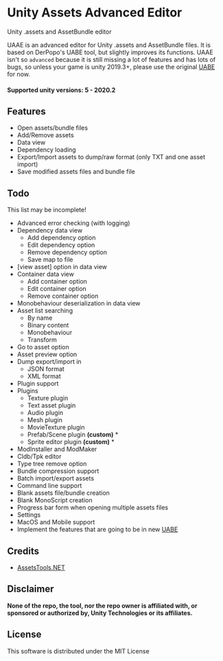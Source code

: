 # Unity Assets Advanced Editor
Unity .assets and AssetBundle editor

UAAE is an advanced editor for Unity .assets and AssetBundle files. It is based on DerPopo's UABE tool, but slightly improves its functions.
UAAE isn't so `advanced` because it is still missing a lot of features and has lots of bugs, so unless your game is unity 2019.3+, please use the original [UABE](https://github.com/DerPopo/UABE) for now.

#### Supported unity versions: 5 - 2020.2

## Features
* Open assets/bundle files
* Add/Remove assets
* Data view
* Dependency loading
* Export/Import assets to dump/raw format (only TXT and one asset import)
* Save modified assets files and bundle file
## Todo
This list may be incomplete!
* Advanced error checking (with logging)
* Dependency data view
  * Add dependency option
  * Edit dependency option
  * Remove dependency option
  * Save map to file
* [view asset] option in data view
* Container data view
  * Add container option
  * Edit container option
  * Remove container option
* Monobehaviour deserialization in data view
* Asset list searching
  * By name
  * Binary content
  * Monobehaviour
  * Transform
* Go to asset option
* Asset preview option
* Dump export/import in
  * JSON format
  * XML format
* Plugin support
* Plugins
  * Texture plugin
  * Text asset plugin
  * Audio plugin
  * Mesh plugin
  * MovieTexture plugin
  * Prefab/Scene plugin **(custom)** *
  * Sprite editor plugin **(custom)** *
* ModInstaller and ModMaker
* Cldb/Tpk editor
* Type tree remove option
* Bundle compression support
* Batch import/export assets
* Command line support
* Blank assets file/bundle creation
* Blank MonoScript creation
* Progress bar form when opening multiple assets files
* Settings
* MacOS and Mobile support
* Implement the features that are going to be in new [UABE](https://community.7daystodie.com/topic/1871-unity-assets-bundle-extractor/?do=findComment&comment=357397)

## Credits
* [AssetsTools.NET](https://github.com/nesrak1/AssetsTools.NET)

## Disclaimer
**None of the repo, the tool, nor the repo owner is affiliated with, or sponsored or authorized by, Unity Technologies or its affiliates.**

## License
This software is distributed under the MIT License